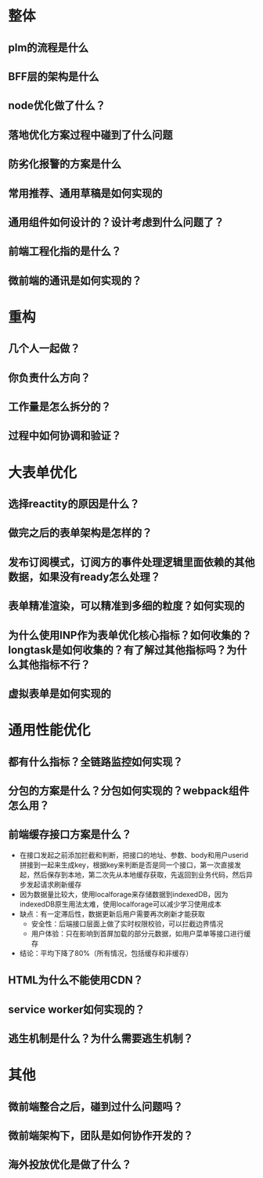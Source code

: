 # 整体
## plm的流程是什么
## BFF层的架构是什么
## node优化做了什么？
## 落地优化方案过程中碰到了什么问题
## 防劣化报警的方案是什么
## 常用推荐、通用草稿是如何实现的
## 通用组件如何设计的？设计考虑到什么问题了？
## 前端工程化指的是什么？
## 微前端的通讯是如何实现的？

# 重构
## 几个人一起做？
## 你负责什么方向？
## 工作量是怎么拆分的？
## 过程中如何协调和验证？

# 大表单优化
## 选择reactity的原因是什么？
## 做完之后的表单架构是怎样的？
## 发布订阅模式，订阅方的事件处理逻辑里面依赖的其他数据，如果没有ready怎么处理？
## 表单精准渲染，可以精准到多细的粒度？如何实现的
## 为什么使用INP作为表单优化核心指标？如何收集的？longtask是如何收集的？有了解过其他指标吗？为什么其他指标不行？
## 虚拟表单是如何实现的

# 通用性能优化
## 都有什么指标？全链路监控如何实现？
## 分包的方案是什么？分包如何实现的？webpack组件怎么用？

## 前端缓存接口方案是什么？
- 在接口发起之前添加拦截和判断，把接口的地址、参数、body和用户userid拼接到一起来生成key，根据key来判断是否是同一个接口，第一次直接发起，然后保存到本地，第二次先从本地缓存获取，先返回到业务代码，然后异步发起请求刷新缓存
- 因为数据量比较大，使用localforage来存储数据到indexedDB，因为indexedDB原生用法太难，使用localforage可以减少学习使用成本
- 缺点：有一定滞后性，数据更新后用户需要再次刷新才能获取
    - 安全性：后端接口层面上做了实时权限校验，可以拦截边界情况
    - 用户体验：只在影响到首屏加载的部分元数据，如用户菜单等接口进行缓存
- 结论：平均下降了80%（所有情况，包括缓存和非缓存）

## HTML为什么不能使用CDN？
## service worker如何实现的？
## 逃生机制是什么？为什么需要逃生机制？

# 其他
## 微前端整合之后，碰到过什么问题吗？
## 微前端架构下，团队是如何协作开发的？
## 海外投放优化是做了什么？

